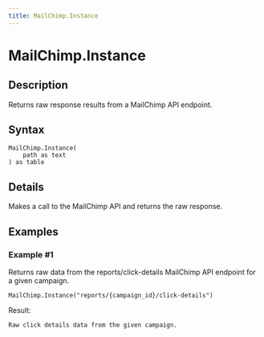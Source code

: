 ```yaml
---
title: MailChimp.Instance
---
```


# MailChimp.Instance


## Description

Returns raw response results from a MailChimp API endpoint.


## Syntax

```powerquery
MailChimp.Instance(
    path as text
) as table
```


## Details

Makes a call to the MailChimp API and returns the raw response.


## Examples

### Example #1 
Returns raw data from the reports/click-details MailChimp API endpoint for a given campaign.
```powerquery
MailChimp.Instance("reports/{campaign_id}/click-details")
```

Result: 
```powerquery
Raw click details data from the given campaign.
```



